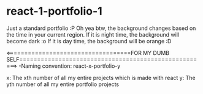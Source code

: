 # react-1-portfolio-1

Just a standard portfolio :P
Oh yea btw, the background changes based on the time in your current region.
If it is night time, the background will become dark :o
If it is day time, the background will be orange :D


<===================================FOR MY DUMB SELF=====================================================>
 -Naming convention:
react-x-portfolio-y

x: The xth number of all my entire projects which is made with react
y: The yth number of all my entire portfolio projects
